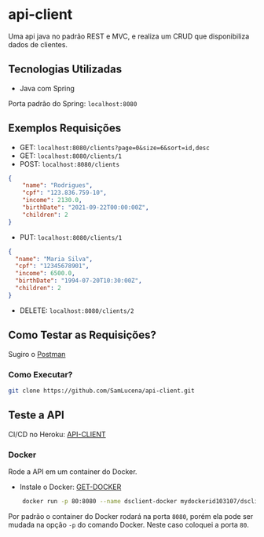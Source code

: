 # api-client

Uma api java no padrão REST e MVC, e realiza um CRUD que disponibiliza dados de clientes.

## Tecnologias Utilizadas
- Java com Spring

Porta padrão do Spring: ``localhost:8080``

## Exemplos Requisições

- GET: ``localhost:8080/clients?page=0&size=6&sort=id,desc``
- GET: ``localhost:8080/clients/1``
- POST: ``localhost:8080/clients``
```json
{
    "name": "Rodrigues",
    "cpf": "123.836.759-10",
    "income": 2130.0,
    "birthDate": "2021-09-22T00:00:00Z",
    "children": 2
}
```
- PUT: ``localhost:8080/clients/1``
```json
{
  "name": "Maria Silva",
  "cpf": "12345678901",
  "income": 6500.0,
  "birthDate": "1994-07-20T10:30:00Z",
  "children": 2
}
```
- DELETE: ``localhost:8080/clients/2``

## Como Testar as Requisições?
Sugiro o [Postman](https://www.postman.com)
### Como Executar?
```bash
git clone https://github.com/SamLucena/api-client.git
```
## Teste a API
CI/CD no Heroku: [API-CLIENT](https://clients-samlucena.herokuapp.com)

### Docker
Rode a API em um container do Docker.

- Instale o Docker: [GET-DOCKER](https://docs.docker.com/get-docker/)
```bash
    docker run -p 80:8080 --name dsclient-docker mydockerid103107/dsclient:v1
```
Por padrão o container do Docker rodará na porta ``8080``, porém ela pode ser mudada na opção ``-p`` do comando Docker.
Neste caso coloquei a porta `80`.
